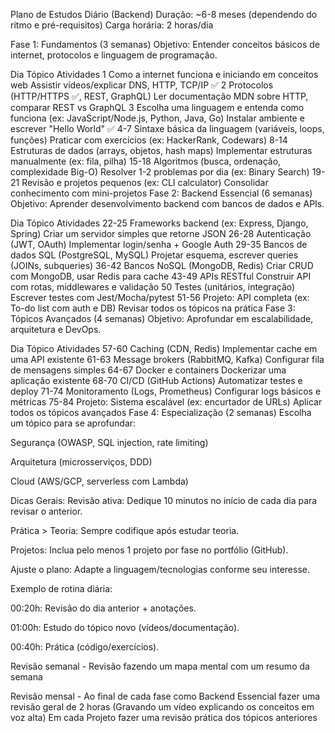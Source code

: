 Plano de Estudos Diário (Backend)
Duração: ~6-8 meses (dependendo do ritmo e pré-requisitos)
Carga horária: 2 horas/dia

Fase 1: Fundamentos (3 semanas)
Objetivo: Entender conceitos básicos de internet, protocolos e linguagem de programação.

Dia	Tópico	Atividades
1	Como a internet funciona e iniciando em conceitos web Assistir vídeos/explicar DNS, HTTP, TCP/IP ✅
2	Protocolos (HTTP/HTTPS ✅, REST, GraphQL)	Ler documentação MDN sobre HTTP, comparar REST vs GraphQL
3	Escolha uma linguagem e entenda como funciona (ex: JavaScript/Node.js, Python, Java, Go)	Instalar ambiente e escrever "Hello World" ✅
4-7	Sintaxe básica da linguagem (variáveis, loops, funções)	Praticar com exercícios (ex: HackerRank, Codewars)
8-14	Estruturas de dados (arrays, objetos, hash maps)	Implementar estruturas manualmente (ex: fila, pilha)
15-18	Algoritmos (busca, ordenação, complexidade Big-O)	Resolver 1-2 problemas por dia (ex: Binary Search)
19-21	Revisão e projetos pequenos (ex: CLI calculator)	Consolidar conhecimento com mini-projetos
Fase 2: Backend Essencial (6 semanas)
Objetivo: Aprender desenvolvimento backend com bancos de dados e APIs.

Dia	Tópico	Atividades
22-25	Frameworks backend (ex: Express, Django, Spring)	Criar um servidor simples que retorne JSON
26-28	Autenticação (JWT, OAuth)	Implementar login/senha + Google Auth
29-35	Bancos de dados SQL (PostgreSQL, MySQL)	Projetar esquema, escrever queries (JOINs, subqueries)
36-42	Bancos NoSQL (MongoDB, Redis)	Criar CRUD com MongoDB, usar Redis para cache
43-49	APIs RESTful	Construir API com rotas, middlewares e validação
50	Testes (unitários, integração)	Escrever testes com Jest/Mocha/pytest
51-56	Projeto: API completa (ex: To-do list com auth e DB)	Revisar todos os tópicos na prática
Fase 3: Tópicos Avançados (4 semanas)
Objetivo: Aprofundar em escalabilidade, arquitetura e DevOps.

Dia	Tópico	Atividades
57-60	Caching (CDN, Redis)	Implementar cache em uma API existente
61-63	Message brokers (RabbitMQ, Kafka)	Configurar fila de mensagens simples
64-67	Docker e containers	Dockerizar uma aplicação existente
68-70	CI/CD (GitHub Actions)	Automatizar testes e deploy
71-74	Monitoramento (Logs, Prometheus)	Configurar logs básicos e métricas
75-84	Projeto: Sistema escalável (ex: encurtador de URLs)	Aplicar todos os tópicos avançados
Fase 4: Especialização (2 semanas)
Escolha um tópico para se aprofundar:

Segurança (OWASP, SQL injection, rate limiting)

Arquitetura (microsserviços, DDD)

Cloud (AWS/GCP, serverless com Lambda)

Dicas Gerais:
Revisão ativa: Dedique 10 minutos no início de cada dia para revisar o anterior.

Prática > Teoria: Sempre codifique após estudar teoria.

Projetos: Inclua pelo menos 1 projeto por fase no portfólio (GitHub).

Ajuste o plano: Adapte a linguagem/tecnologias conforme seu interesse.

Exemplo de rotina diária:

00:20h: Revisão do dia anterior + anotações.

01:00h: Estudo do tópico novo (vídeos/documentação).

00:40h: Prática (código/exercícios).


Revisão semanal - Revisão fazendo um mapa mental com um resumo da semana

Revisão mensal - Ao final de cada fase como Backend Essencial fazer uma revisão geral de 2 horas
(Gravando um vídeo explicando os conceitos em voz alta)
Em cada Projeto fazer uma revisão prática dos tópicos anteriores